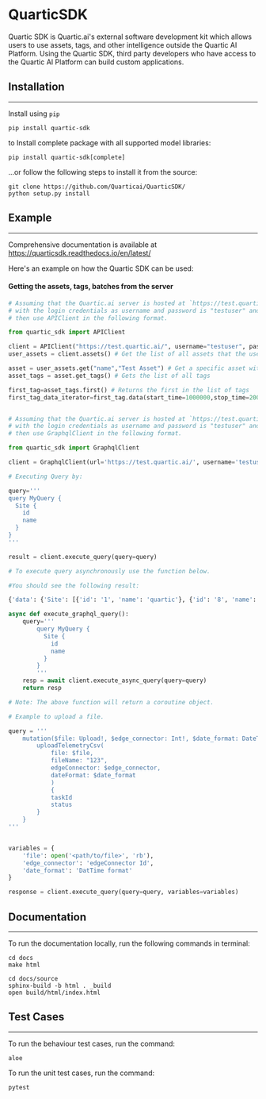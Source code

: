 # QuarticSDK

Quartic SDK is Quartic.ai's external software development kit which allows users to use assets, tags, and other intelligence outside the Quartic AI Platform. Using the Quartic SDK, third party developers who have access to the Quartic AI Platform can build custom applications.

## Installation
---
Install using `pip`

```
pip install quartic-sdk
```
to Install complete package with all supported model libraries:
```
pip install quartic-sdk[complete]
```

...or follow the following steps to install it from the source:
```
git clone https://github.com/Quarticai/QuarticSDK/
python setup.py install
```

## Example
---
Comprehensive documentation is available at https://quarticsdk.readthedocs.io/en/latest/

Here's an example on how the Quartic SDK can be used:

#### Getting the assets, tags, batches from the server
```python
# Assuming that the Quartic.ai server is hosted at `https://test.quartic.ai/`, 
# with the login credentials as username and password is "testuser" and `testpassword respectively, 
# then use APIClient in the following format.

from quartic_sdk import APIClient

client = APIClient("https://test.quartic.ai/", username="testuser", password="testpassword")
user_assets = client.assets() # Get the list of all assets that the user has access to

asset = user_assets.get("name","Test Asset") # Get a specific asset with the name "Test Asset"
asset_tags = asset.get_tags() # Gets the list of all tags

first_tag=asset_tags.first() # Returns the first in the list of tags
first_tag_data_iterator=first_tag.data(start_time=1000000,stop_time=2000000) # Returns the data present in the first tag for the time range of 1000000 to 2000000

```

```python

# Assuming that the Quartic.ai server is hosted at `https://test.quartic.ai/`, 
# with the login credentials as username and password is "testuser" and `testpassword respectively, 
# then use GraphqlClient in the following format.

from quartic_sdk import GraphqlClient

client = GraphqlClient(url='https://test.quartic.ai/', username='testuser', password='testpassword')

# Executing Query by:

query='''
query MyQuery {
  Site {
    id
    name
  }
}
'''

result = client.execute_query(query=query)

# To execute query asynchronously use the function below.

#You should see the following result:

{'data': {'Site': [{'id': '1', 'name': 'quartic'}, {'id': '8', 'name': 'AB inbev site 1'}, {'id': '12', 'name': 'Test 123'}]}

async def execute_graphql_query():
    query='''
        query MyQuery {
          Site {
            id
            name
          }
        }
        '''
    resp = await client.execute_async_query(query=query)
    return resp

# Note: The above function will return a coroutine object.

# Example to upload a file.

query = '''
    mutation($file: Upload!, $edge_connector: Int!, $date_format: DateTime!) {
        uploadTelemetryCsv(
            file: $file,
            fileName: "123",
            edgeConnector: $edge_connector,
            dateFormat: $date_format
            )
            {
            taskId
            status
        }
    }
'''


variables = {
    'file': open('<path/to/file>', 'rb'),
    'edge_connector': 'edgeConnector Id',
    'date_format': 'DatTime format'
}

response = client.execute_query(query=query, variables=variables)


```



## Documentation
---
To run the documentation locally, run the following commands in terminal:
```
cd docs
make html

cd docs/source
sphinx-build -b html . _build
open build/html/index.html
```

## Test Cases
---
To run the behaviour test cases, run the command:
```
aloe
```
To run the unit test cases, run the command:
```
pytest
```
